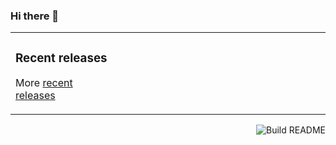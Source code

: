 ### Hi there 👋

<table><tr><td valign="top" width="33%">

### Recent releases
<!-- recent_releases starts -->
<!-- recent_releases ends -->
More [recent releases](https://github.com/delitamakanda/delitamakanda/blob/master/releases.md)
</td><td valign="top" width="34%">
</td><td valign="top" width="33%">
</td></tr></table>

<a href="https://github.com/delitamakanda/delitamakanda/actions"><img src="https://github.com/delitamakanda/delitamakanda/workflows/Build%20README/badge.svg" align="right" alt="Build README"></a>
